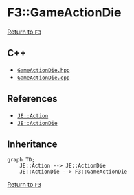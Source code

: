 # F3::GameActionDie

[Return to `F3`](/docs/f3.md)

## C++

- [`GameActionDie.hpp`](/src/f3/GameActionDie.hpp)
- [`GameActionDie.cpp`](/src/f3/GameActionDie.cpp)

## References

- [`JE::Action`](https://github.com/OpenJE/openje/docs/je/Action.md)
- [`JE::ActionDie`](https://github.com/OpenJE/openje/docs/je/ActionDie.md)

## Inheritance

```mermaid
graph TD;
    JE::Action --> JE::ActionDie
    JE::ActionDie --> F3::GameActionDie
```

[Return to `F3`](/docs/f3.md)
